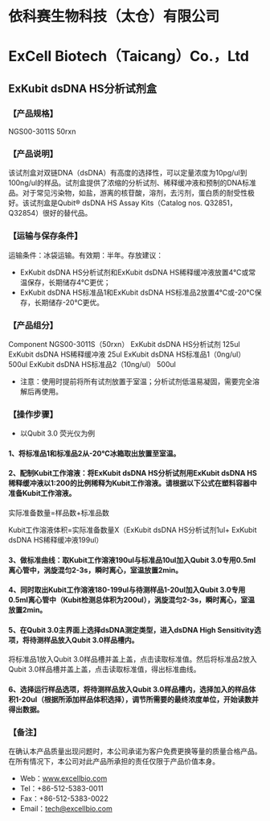# 依科赛生物科技（太仓）有限公司
# ExCell Biotech（Taicang）Co.，Ltd
## ExKubit dsDNA HS分析试剂盒
### 【产品规格】
NGS00-3011S 50rxn
### 【产品说明】
该试剂盒对双链DNA（dsDNA）有高度的选择性，可以定量浓度为10pg/ul到100ng/ul的样品。试剂盒提供了浓缩的分析试剂、稀释缓冲液和预制的DNA标准品。对于常见污染物，如盐，游离的核苷酸，溶剂，去污剂，蛋白质的耐受性极好。该试剂盒是Qubit® dsDNA HS Assay Kits（Catalog nos. Q32851，Q32854）很好的替代品。
### 【运输与保存条件】
运输条件：冰袋运输。有效期：半年。存放建议：

- ExKubit dsDNA HS分析试剂和ExKubit dsDNA HS稀释缓冲液放置4℃或常温保存，长期储存4℃更优；
- ExKubit dsDNA HS标准品1和ExKubit dsDNA HS标准品2放置4℃或-20℃保存，长期储存-20℃更优。
### 【产品组分】
Component	NGS00-3011S（50rxn）
ExKubit dsDNA HS分析试剂	125ul
ExKubit dsDNA HS稀释缓冲液	25ul
ExKubit dsDNA HS标准品1（0ng/ul）	500ul
ExKubit dsDNA HS标准品2（10ng/ul）	500ul
- 注意：使用时提前将所有试剂放置于室温；分析试剂低温易凝固，需要完全溶解后再使用。
### 【操作步骤】
- 以Qubit 3.0 荧光仪为例
#### 1、将标准品1和标准品2从-20℃冰箱取出放置至室温。
#### 2、配制Kubit工作溶液：将ExKubit dsDNA HS分析试剂用ExKubit dsDNA HS稀释缓冲液以1:200的比例稀释为Kubit工作溶液。请根据以下公式在塑料容器中准备Kubit工作溶液。
实际准备数量=样品数+标准品数

Kubit工作溶液体积=实际准备数量X（ExKubit dsDNA HS分析试剂1ul+ ExKubit dsDNA HS稀释缓冲液199ul）
#### 3、做标准曲线：取Kubit工作溶液190ul与标准品10ul加入Qubit 3.0专用0.5ml离心管中，涡旋混匀2-3s，瞬时离心，室温放置2min。
#### 4、同时取出Kubit工作溶液180-199ul与待测样品1-20ul加入Qubit 3.0专用0.5ml离心管中（Kubit检测总体积为200ul），涡旋混匀2-3s，瞬时离心，室温放置2min。
#### 5、在Qubit 3.0主界面上选择dsDNA测定类型，进入dsDNA High Sensitivity选项，将待测样品放入Qubit 3.0样品槽内。
将标准品1放入Qubit 3.0样品槽并盖上盖，点击读取标准值。然后将标准品2放入Qubit 3.0样品槽并盖上盖，点击读取标准值，得出标准曲线。
#### 6、选择运行样品选项，将待测样品放入Qubit 3.0样品槽内，选择加入的样品体积1-20ul（根据所添加样品体积选择），调节所需要的最终浓度单位，开始读数并得出数据。
### 【备注】
在确认本产品质量出现问题时，本公司承诺为客户免费更换等量的质量合格产品。在所有情况下，本公司对此产品所承担的责任仅限于产品价值本身。
- Web：www.excellbio.com
- Tel：+86-512-5383-0011
- Fax：+86-512-5383-0022
- Email：tech@excellbio.com
